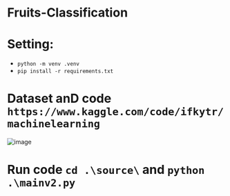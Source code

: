 ﻿# Fruits-Classification
# Setting:
  - `python -m venv .venv`
  - `pip install -r requirements.txt`
# Dataset anD code `https://www.kaggle.com/code/ifkytr/machinelearning`
![image](https://github.com/user-attachments/assets/bfdef3e7-7245-485a-bbf6-73a76290d8cc)

# Run code `cd .\source\` and `python .\mainv2.py`
